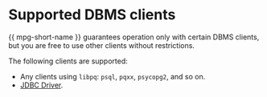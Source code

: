 # Supported DBMS clients

{{ mpg-short-name }} guarantees operation only with certain DBMS clients, but you are free to use other clients without restrictions.

The following clients are supported:

- Any clients using `libpq`: `psql`, `pqxx`, `psycopg2`, and so on.
- [JDBC Driver](https://jdbc.postgresql.org).

